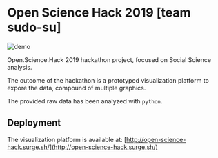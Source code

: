 # Open Science Hack 2019 [team sudo-su]

![demo](https://user-images.githubusercontent.com/16224847/55677486-dfafad00-58e8-11e9-8eec-ff826773e830.gif)

Open.Science.Hack 2019 hackathon project, focused on Social Science analysis.

The outcome of the hackathon is a prototyped visualization platform to expore the data, compound of multiple graphics.

The provided raw data has been analyzed with `python`.

## Deployment

The visualization platform is available at: [http://open-science-hack.surge.sh/](http://open-science-hack.surge.sh/)
